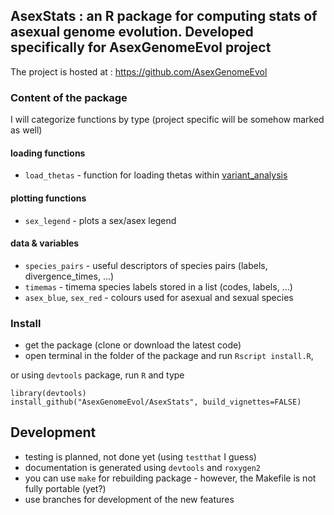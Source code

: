 ## AsexStats : an R package for computing stats of asexual genome evolution. Developed specifically for AsexGenomeEvol project

The project is hosted at : https://github.com/AsexGenomeEvol

### Content of the package

I will categorize functions by type (project specific will be somehow marked as well)

#### loading functions

- `load_thetas` - function for loading thetas within [variant_analysis](https://github.com/AsexGenomeEvol/variant_analysis)

#### plotting functions

- `sex_legend` - plots a sex/asex legend

#### data & variables

- `species_pairs` - useful descriptors of species pairs (labels, divergence_times, ...)
- `timemas` - timema species labels stored in a list (codes, labels, ...)
- `asex_blue`, `sex_red` - colours used for asexual and sexual species


### Install

- get the package (clone or download the latest code)
- open terminal in the folder of the package and run `Rscript install.R`,

or using `devtools` package, run `R` and type

```{R}
library(devtools)
install_github("AsexGenomeEvol/AsexStats", build_vignettes=FALSE)
```

## Development

- testing is planned, not done yet (using `testthat` I guess)
- documentation is generated using `devtools` and `roxygen2`
- you can use `make` for rebuilding package - however, the Makefile is not fully portable (yet?)
- use branches for development of the new features
